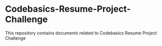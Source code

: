 # Codebasics-Resume-Project-Challenge
This repository contains documents related to Codebasics Resume Project Challenge
